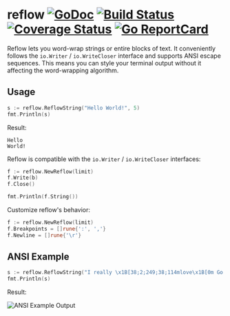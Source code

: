 # reflow [![GoDoc](https://godoc.org/github.com/golang/gddo?status.svg)](https://godoc.org/github.com/muesli/reflow) [![Build Status](https://travis-ci.org/muesli/reflow.svg?branch=master)](https://travis-ci.org/muesli/reflow) [![Coverage Status](https://coveralls.io/repos/github/muesli/reflow/badge.svg?branch=master)](https://coveralls.io/github/muesli/reflow?branch=master) [![Go ReportCard](http://goreportcard.com/badge/muesli/reflow)](http://goreportcard.com/report/muesli/reflow)


Reflow lets you word-wrap strings or entire blocks of text.
It conveniently follows the `io.Writer` / `io.WriteCloser` interface and
supports ANSI escape sequences. This means you can style your terminal output
without it affecting the word-wrapping algorithm.

## Usage

```go
s := reflow.ReflowString("Hello World!", 5)
fmt.Println(s)
```

Result:
```
Hello
World!
```

Reflow is compatible with the `io.Writer` / `io.WriteCloser` interfaces:
```go
f := reflow.NewReflow(limit)
f.Write(b)
f.Close()

fmt.Println(f.String())
```

Customize reflow's behavior:

```go
f := reflow.NewReflow(limit)
f.Breakpoints = []rune{':', ','}
f.Newline = []rune{'\r'}
```

## ANSI Example

```go
s := reflow.ReflowString("I really \x1B[38;2;249;38;114mlove\x1B[0m Go!", 8)
fmt.Println(s)
```

Result:

![ANSI Example Output](https://github.com/muesli/reflow/blob/master/reflow.png)
